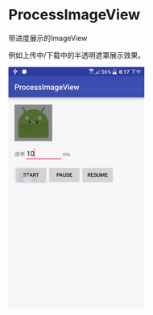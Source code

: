 # ProcessImageView
带进度展示的ImageView

例如上传中/下载中的半透明遮罩展示效果。

![screenshot](./screenshots/screenshot.gif)